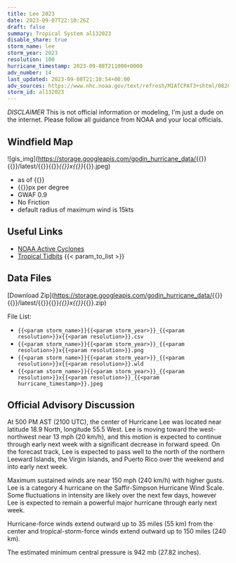 ```yaml
---
title: Lee 2023
date: 2023-09-07T22:10:26Z
draft: false
summary: Tropical System al132023
disable_share: true
storm_name: lee
storm_year: 2023
resolution: 100
hurricane_timestamp: 2023-09-08T211000+0000
adv_number: 14
last_updated: 2023-09-08T21:10:54+00:00
adv_sources: https://www.nhc.noaa.gov/text/refresh/MIATCPAT3+shtml/082040.shtml;https://www.nhc.noaa.gov/refresh/graphics_at3+shtml/204213.shtml?cone
storm_id: al132023
---
```

*DISCLAIMER* This is not official information or modeling, I'm just a dude on the internet.  Please follow all guidance from NOAA and your local officials.

## Windfield Map
![gis_img](https://storage.googleapis.com/godin_hurricane_data/{{<param storm_name>}}{{<param storm_year>}}/latest/{{<param storm_name>}}{{<param storm_year>}}_{{<param resolution>}}x{{<param resolution>}}_{{<param hurricane_timestamp>}}.jpeg)

- as of {{<param last_updated>}}
- {{<param resolution>}}px per degree
- GWAF 0.9
- No Friction
- default radius of maximum wind is 15kts

## Useful Links
- [NOAA Active Cyclones](https://www.nhc.noaa.gov/)
- [Tropical Tidbits](https://www.tropicaltidbits.com/storminfo/)
{{< param_to_list >}}

## Data Files
[Download Zip](https://storage.googleapis.com/godin_hurricane_data/{{<param storm_name>}}{{<param storm_year>}}/latest/{{<param storm_name>}}{{<param storm_year>}}_{{<param resolution>}}x{{<param resolution>}}_{{<param hurricane_timestamp>}}.zip)

File List:
- `{{<param storm_name>}}{{<param storm_year>}}_{{<param resolution>}}x{{<param resolution>}}.csv`
- `{{<param storm_name>}}{{<param storm_year>}}_{{<param resolution>}}x{{<param resolution>}}.png`
- `{{<param storm_name>}}{{<param storm_year>}}_{{<param resolution>}}x{{<param resolution>}}.wld`
- `{{<param storm_name>}}{{<param storm_year>}}_{{<param resolution>}}x{{<param resolution>}}_{{<param hurricane_timestamp>}}.jpeg`


## Official Advisory Discussion
At 500 PM AST (2100 UTC), the center of Hurricane Lee was located
near latitude 18.9 North, longitude 55.5 West. Lee is moving toward
the west-northwest near 13 mph (20 km/h), and this motion is
expected to continue through early next week with a significant
decrease in forward speed. On the forecast track, Lee is expected
to pass well to the north of the northern Leeward Islands, the
Virgin Islands, and Puerto Rico over the weekend and into early
next week.
 
Maximum sustained winds are near 150 mph (240 km/h) with higher
gusts.  Lee is a category 4 hurricane on the Saffir-Simpson
Hurricane Wind Scale.  Some fluctuations in intensity are likely
over the next few days, however Lee is expected to remain a
powerful major hurricane through early next week. 
 
Hurricane-force winds extend outward up to 35 miles (55 km) from the
center and tropical-storm-force winds extend outward up to 150 miles
(240 km).
 
The estimated minimum central pressure is 942 mb (27.82 inches).